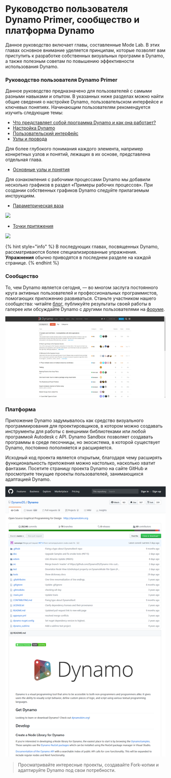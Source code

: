 # Руководство пользователя Dynamo Primer, сообщество и платформа Dynamo

Данное руководство включает главы, составленные Mode Lab. В этих главах основное внимание уделяется принципам, которые позволят вам приступить к разработке собственных визуальных программ в Dynamo, а также полезным советам по повышению эффективности использования Dynamo.

### Руководство пользователя Dynamo Primer

Данное руководство предназначено для пользователей с самыми разными навыками и опытом. В указанных ниже разделах можно найти общие сведения о настройке Dynamo, пользовательском интерфейсе и ключевых понятиях. Начинающим пользователям рекомендуется изучить следующие темы:

* [Что представляет собой программа Dynamo и как она работает?](1-what-is-dynamo.md)
* [Настройка Dynamo](../2\_setup\_for\_dynamo/)
* [Пользовательский интерфейс](../3\_user\_interface/)
* [Узлы и провода](../4\_nodes\_and\_wires/)

Для более глубокого понимания каждого элемента, например конкретных узлов и понятий, лежащих в их основе, представлена отдельная глава.

* [Основные узлы и понятия](../5\_essential\_nodes\_and\_concepts/)

Для ознакомления с рабочими процессами Dynamo мы добавили несколько графиков в раздел «Примеры рабочих процессов». При создании собственных графиков Dynamo следуйте прилагаемым инструкциям.

* [Параметрическая ваза](../10\_sample\_workflow/10-1\_getting-started-workflows/1-parametric-vase.md)

![](../10\_sample\_workflow/images/10-1/1/vase1\(3\).gif)

* [Точки притяжения](../10\_sample\_workflow/10-1\_getting-started-workflows/2-attractor-points.md)

![](images/1-2/attractor1.gif)

{% hint style="info" %} В последующих главах, посвященных Dynamo, рассматриваются более специализированные упражнения. **Упражнения** обычно приводятся в последнем разделе на каждой странице. {% endhint %}

### Сообщество

То, чем Dynamo является сегодня, — во многом заслуга постоянного круга активных пользователей и профессиональных программистов, помогающих приложению развиваться. Станьте участником нашего сообщества: читайте [блог](http://dynamobim.org/blog/), публикуйте результаты своей работы в галерее или обсуждайте Dynamo с другими пользователями на [форуме](https://forum.dynamobim.com).

![Форум](images/1-2/02-Community.png)

### Платформа

Приложение Dynamo задумывалось как средство визуального программирования для проектировщиков, в котором можно создавать инструменты для работы с внешними библиотеками или любой программой Autodesk с API. Dynamo Sandbox позволяет создавать программы в среде песочницы, но экосистема, в которой существует Dynamo, постоянно пополняется и расширяется.

Исходный код проекта является открытым, благодаря чему расширять функциональность приложения можно настолько, насколько хватит фантазии. Посетите страницу проекта Dynamo на сайте GitHub и просмотрите текущие проекты пользователей, занимающихся адаптацией Dynamo.

![Хранилище](images/1-2/03-TheRepo.png)

> Просматривайте интересные проекты, создавайте Fork-копии и адаптируйте Dynamo под свои потребности.
